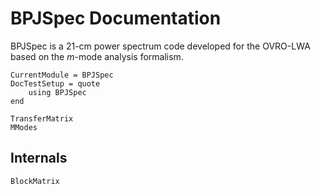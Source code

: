 # BPJSpec Documentation

BPJSpec is a 21-cm power spectrum code developed for the OVRO-LWA based on the $m$-mode analysis
formalism.

```@meta
CurrentModule = BPJSpec
DocTestSetup = quote
    using BPJSpec
end
```

```@docs
TransferMatrix
MModes
```

## Internals

```@docs
BlockMatrix
```

